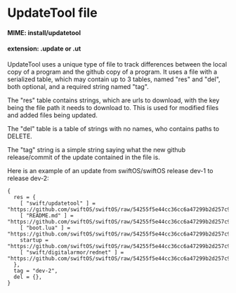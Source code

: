 # UpdateTool file
#### MIME: install/updatetool
#### extension: .update or .ut

UpdateTool uses a unique type of file to track differences between the local copy of a program and the github copy of a program. It uses
a file with a serialized table, which may contain up to 3 tables, named "res" and "del", both optional, and a required string named "tag". 
  
The "res" table contains strings, which are urls to download, with the key being the file path it needs to download to. This is used for modified files and added files being updated.
  
The "del" table is a table of strings with no names, who contains paths to DELETE.  
  
The "tag" string is a simple string saying what the new github release/commit of the update contained in the file is.

Here is an example of an update from swiftOS/swiftOS release dev-1 to release dev-2:
```
{
  res = {
    [ "swift/updatetool" ] = "https://github.com/swiftOS/swiftOS/raw/54255f5e44cc36cc6a47299b2d257c958d2b1f48/swift/updatetool",
    [ "README.md" ] = "https://github.com/swiftOS/swiftOS/raw/54255f5e44cc36cc6a47299b2d257c958d2b1f48/README.md",
    [ "boot.lua" ] = "https://github.com/swiftOS/swiftOS/raw/54255f5e44cc36cc6a47299b2d257c958d2b1f48/boot.lua",
    startup = "https://github.com/swiftOS/swiftOS/raw/54255f5e44cc36cc6a47299b2d257c958d2b1f48/startup",
    [ "swift/digitalarmor/rednet" ] = "https://github.com/swiftOS/swiftOS/raw/54255f5e44cc36cc6a47299b2d257c958d2b1f48/swift/digitalarmor/rednet",
  },
  tag = "dev-2",
  del = {},
}
```
